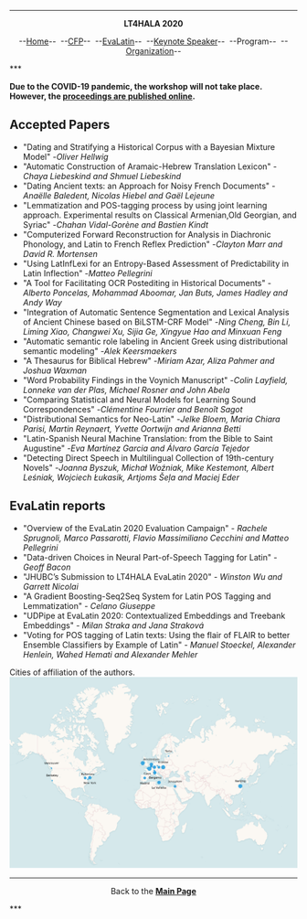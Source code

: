 ***
<p style="text-align: center;"><b>LT4HALA 2020</b></p>
<p style="text-align: center;">--<a href="index">Home</a>--&nbsp;&nbsp;--<a href="CFP">CFP</a>--&nbsp;&nbsp;--<a href="EvaLatin">EvaLatin</a>--&nbsp;&nbsp;--<a href="Keynote">Keynote Speaker</a>--&nbsp;&nbsp;--Program--&nbsp;&nbsp;--<a href="organization">Organization</a>--</p>
***

**Due to the COVID-19 pandemic, the workshop will not take place. However, the [proceedings are published online](https://lrec2020.lrec-conf.org/media/proceedings/Workshops/Books/LT4HALAbook.pdf).**

## Accepted Papers
- "Dating and Stratifying a Historical Corpus with a Bayesian Mixture Model" -*Oliver Hellwig*
- "Automatic Construction of Aramaic-Hebrew Translation Lexicon" -*Chaya Liebeskind and Shmuel Liebeskind*
- "Dating Ancient texts: an Approach for Noisy French Documents" -*Anaëlle Baledent, Nicolas Hiebel and Gaël Lejeune*
- "Lemmatization and POS-tagging process by using joint learning approach. Experimental results on Classical Armenian,Old Georgian, and Syriac" -*Chahan Vidal-Gorène and Bastien Kindt*
- "Computerized Forward Reconstruction for Analysis in Diachronic Phonology, and Latin to French Reflex Prediction" -*Clayton Marr and David R. Mortensen*
- "Using LatInfLexi for an Entropy-Based Assessment of Predictability in Latin Inflection" -*Matteo Pellegrini*
- "A Tool for Facilitating OCR Postediting in Historical Documents" -*Alberto Poncelas, Mohammad Aboomar, Jan Buts, James Hadley and Andy Way*
- "Integration of Automatic Sentence Segmentation and Lexical Analysis of Ancient Chinese based on BiLSTM-CRF Model" -*Ning Cheng, Bin Li, Liming Xiao, Changwei Xu, Sijia Ge, Xingyue Hao and Minxuan Feng*
- "Automatic semantic role labeling in Ancient Greek using distributional semantic modeling" -*Alek Keersmaekers*
- "A Thesaurus for Biblical Hebrew" -*Miriam Azar, Aliza Pahmer and Joshua Waxman*
- "Word Probability Findings in the Voynich Manuscript" -*Colin Layfield, Lonneke van der Plas, Michael Rosner and John Abela*
- "Comparing Statistical and Neural Models for Learning Sound Correspondences" -*Clémentine Fourrier and Benoît Sagot*
- "Distributional Semantics for Neo-Latin" -*Jelke Bloem, Maria Chiara Parisi, Martin Reynaert, Yvette Oortwijn and Arianna Betti*
- "Latin-Spanish Neural Machine Translation: from the Bible to Saint Augustine" -*Eva Martínez Garcia and Álvaro García Tejedor*
- "Detecting Direct Speech in Multilingual Collection of 19th-century Novels" -*Joanna Byszuk, Michał Woźniak, Mike Kestemont, Albert Leśniak, Wojciech Łukasik, Artjoms Šeļa and Maciej Eder*

## EvaLatin reports
- "Overview of the EvaLatin 2020 Evaluation Campaign" - *Rachele Sprugnoli, Marco Passarotti, Flavio Massimiliano Cecchini and Matteo Pellegrini*
- "Data-driven Choices in Neural Part-of-Speech Tagging for Latin" - *Geoff Bacon*
- "JHUBC’s Submission to LT4HALA EvaLatin 2020" - *Winston Wu and Garrett Nicolai*
- "A Gradient Boosting-Seq2Seq System for Latin POS Tagging and Lemmatization" - *Celano Giuseppe*
- "UDPipe at EvaLatin 2020: Contextualized Embeddings and Treebank Embeddings" - *Milan Straka and Jana Straková*
- "Voting for POS tagging of Latin texts: Using the flair of FLAIR to better Ensemble Classifiers by Example of Latin" - *Manuel Stoeckel, Alexander Henlein, Wahed Hemati and Alexander Mehler*

Cities of affiliation of the authors.
![](mappa.PNG)

***
<p style="text-align: center;">Back to the <a href="https://circse.github.io/LT4HALA/"><b>Main Page</b></a></p>
***

